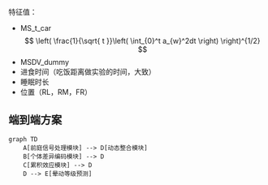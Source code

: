 特征值：
- MS_t_car$$
\left( \frac{1}{\sqrt{ t }}\left( \int_{0}^t a_{w}^2dt \right) \right)^{1/2}
$$
- MSDV_dummy
- 进食时间（吃饭距离做实验的时间，大致）
- 睡眠时长
- 位置（RL，RM，FR）
## 端到端方案
```mermaid
graph TD
    A[前庭信号处理模块] --> D[动态整合模块]
    B[个体差异编码模块] --> D
    C[累积效应模块] --> D
    D --> E[晕动等级预测]
```
